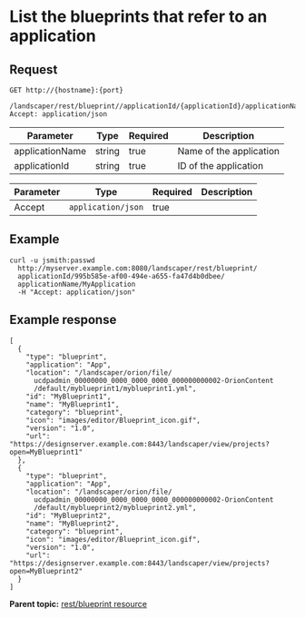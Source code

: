 # List the blueprints that refer to an application

## Request

```
GET http://{hostname}:{port}
  /landscaper/rest/blueprint//applicationId/{applicationId}/applicationName/{applicationName}
Accept: application/json

```

|Parameter|Type|Required|Description|
|---------|----|--------|-----------|
|applicationName|string|true|Name of the application|
|applicationId|string|true|ID of the application|

|Parameter|Type|Required|Description|
|---------|----|--------|-----------|
|Accept|`application/json`|true| |

## Example

```
curl -u jsmith:passwd 
  http://myserver.example.com:8080/landscaper/rest/blueprint/
  applicationId/995b585e-af00-494e-a655-fa47d4b0dbee/
  applicationName/MyApplication
  -H "Accept: application/json"
```

## Example response

```
[
  {
    "type": "blueprint",
    "application": "App",
    "location": "/landscaper/orion/file/
      ucdpadmin_00000000_0000_0000_0000_000000000002-OrionContent
      /default/myblueprint1/myblueprint1.yml",
    "id": "MyBlueprint1",
    "name": "MyBlueprint1",
    "category": "blueprint",
    "icon": "images/editor/Blueprint_icon.gif",
    "version": "1.0",
    "url": "https://designserver.example.com:8443/landscaper/view/projects?open=MyBlueprint1"
  },
  {
    "type": "blueprint",
    "application": "App",
    "location": "/landscaper/orion/file/
      ucdpadmin_00000000_0000_0000_0000_000000000002-OrionContent
      /default/myblueprint2/myblueprint2.yml",
    "id": "MyBlueprint2",
    "name": "MyBlueprint2",
    "category": "blueprint",
    "icon": "images/editor/Blueprint_icon.gif",
    "version": "1.0",
    "url": "https://designserver.example.com:8443/landscaper/view/projects?open=MyBlueprint2"
  }
]
```

**Parent topic:** [rest/blueprint resource](../../com.ibm.edt.api.doc/topics/rest_blueprint_.md)

